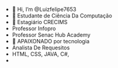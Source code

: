 - 👋 Hi, I’m @Luizfelipe7653
- 👀 Estudante de Ciência Da Computação
- 🌱 Estagiário CRECIMS
- Professor Infopro
- Professor Senac Hub Academy
- 💞️ APAIXONADO por tecnologia
- Analista De Requesitos
- HTML, CSS, JAVA, C#, 
- 


<!---
Luizfelipe7653/Luizfelipe7653 is a ✨ special ✨ repository because its `README.md` (this file) appears on your GitHub profile.
You can click the Preview link to take a look at your changes.
--->
